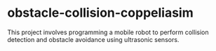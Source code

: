 # obstacle-collision-coppeliasim
This project involves programming a mobile robot to perform collision detection and obstacle avoidance using ultrasonic sensors. 
